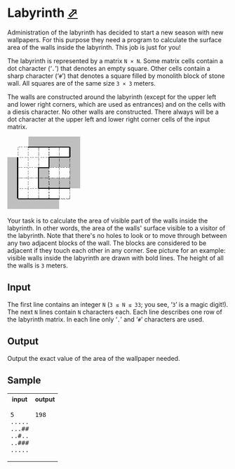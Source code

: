 # Labyrinth [⬀](https://acm.timus.ru/problem.aspx?space=1&num=1033)


Administration of the labyrinth has decided to start a new season with new wallpapers. For this purpose they need a program to calculate the surface area of the walls inside the labyrinth. This job is just for you!

The labyrinth is represented by a matrix `N × N`. Some matrix cells contain a dot character (‘`.`’) that denotes an empty square. Other cells contain a sharp character (‘`#`’) that denotes a square filled by monolith block of stone wall. All squares are of the same size `3 × 3` meters.

The walls are constructed around the labyrinth (except for the upper left and lower right corners, which are used as entrances) and on the cells with a diesis character. No other walls are constructed. There always will be a dot character at the upper left and lower right corner cells of the input matrix.

![Problem illustration](1033.png)

Your task is to calculate the area of visible part of the walls inside the labyrinth. In other words, the area of the walls' surface visible to a visitor of the labyrinth. Note that there's no holes to look or to move through between any two adjacent blocks of the wall. The blocks are considered to be adjacent if they touch each other in any corner. See picture for an example: visible walls inside the labyrinth are drawn with bold lines. The height of all the walls is `3` meters.

## Input

The first line contains an integer `N` (`3 ≤ N ≤ 33`; you see, ‘`3`’ is a magic digit!). The next `N` lines contain `N` characters each. Each line describes one row of the labyrinth matrix. In each line only ‘`.`’ and ‘`#`’ characters are used.

## Output

Output the exact value of the area of the wallpaper needed.

## Sample

<table>
<tr>
<th>input</th>
<th>output</th>
</tr>
<tr>
<td style="vertical-align: top">
<pre>
5
.....
...##
..#..
..###
.....
</pre>
</td>
<td style="vertical-align: top">
<pre>
198
</pre>
</td>
</tr>
</table>
